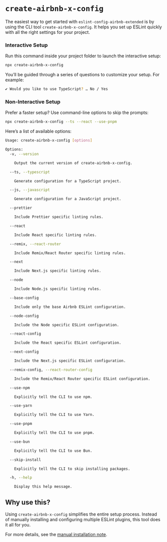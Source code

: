 # `create-airbnb-x-config`

The easiest way to get started with `eslint-config-airbnb-extended` is by using the CLI tool `create-airbnb-x-config`. It helps you set up ESLint quickly with all the right settings for your project.

### Interactive Setup

Run this command inside your project folder to launch the interactive setup:

```bash
npx create-airbnb-x-config
```

You’ll be guided through a series of questions to customize your setup. For example:

```bash
✔ Would you like to use TypeScript? … No / Yes
```

### Non-Interactive Setup

Prefer a faster setup? Use command-line options to skip the prompts:

```bash
npx create-airbnb-x-config --ts --react --use-pnpm
```

Here’s a list of available options:

```bash
Usage: create-airbnb-x-config [options]

Options:
  -v, --version

    Output the current version of create-airbnb-x-config.

  --ts, --typescript

    Generate configuration for a TypeScript project.

  --js, --javascript

    Generate configuration for a JavaScript project.

  --prettier

    Include Prettier specific linting rules.

  --react

    Include React specific linting rules.

  --remix, --react-router

    Include Remix/React Router specific linting rules.

  --next

    Include Next.js specific linting rules.

  --node

    Include Node.js specific linting rules.

  --base-config

    Include only the base Airbnb ESLint configuration.

  --node-config

    Include the Node specific ESLint configuration.

  --react-config

    Include the React specific ESLint configuration.

  --next-config

    Include the Next.js specific ESLint configuration.

  --remix-config, --react-router-config

    Include the Remix/React Router specific ESLint configuration.

  --use-npm

    Explicitly tell the CLI to use npm.

  --use-yarn

    Explicitly tell the CLI to use Yarn.

  --use-pnpm

    Explicitly tell the CLI to use pnpm.

  --use-bun

    Explicitly tell the CLI to use Bun.

  --skip-install

    Explicitly tell the CLI to skip installing packages.

  -h, --help

    Display this help message.
```

## Why use this?

Using `create-airbnb-x-config` simplifies the entire setup process. Instead of manually installing and configuring multiple ESLint plugins, this tool does it all for you.

For more details, see the [manual installation note](https://github.com/NishargShah/eslint-config-airbnb-extended/tree/master/packages/eslint-config-airbnb-extended#manual-installation-not-recommended).
